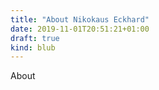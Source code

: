 ```yaml
---
title: "About Nikokaus Eckhard"
date: 2019-11-01T20:51:21+01:00
draft: true
kind: blub
---
```


About